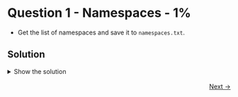 # Question 1 - Namespaces - 1%

- Get the list of namespaces and save it to `namespaces.txt`.

## Solution

<details>
  <summary>Show the solution</summary>

### List namespaces

```shell
k get ns
NAME                 STATUS   AGE
default              Active   43m
ingress-nginx        Active   42m
kube-node-lease      Active   43m
kube-public          Active   43m
kube-system          Active   43m
local-path-storage   Active   43m
mercury              Active   41m
metallb-system       Active   42m
neptune              Active   41m
```

### List all the namespaces into namespaces.txt file

```shell
k get ns > namespaces.txt
```

## Resources

- [Namespaces](https://kubernetes.io/docs/concepts/overview/working-with-objects/namespaces/)
- [View and finding resources](https://kubernetes.io/docs/reference/kubectl/quick-reference/#viewing-and-finding-resources)

</details>

<br>
<div style="text-align: right;">
  <a href="02-pods.md">Next &rarr;</a>
</div>